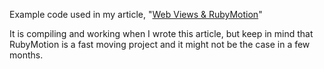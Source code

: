 Example code used in my article, "[Web Views & RubyMotion](http://marcgg.com/2012/11/12/webviews-javascript-ios-rubymotion/)"

It is compiling and working when I wrote this article, but keep in mind that RubyMotion is a fast moving project and it might not be the case in a few months.